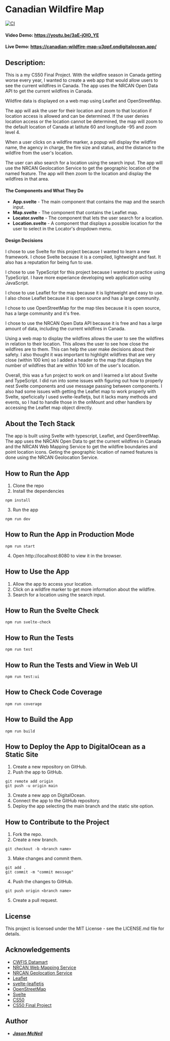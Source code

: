 # Canadian Wildfire Map

[![CI](https://github.com/sixcolors/cs50-final-project/actions/workflows/ci.yml/badge.svg)](https://github.com/sixcolors/cs50-final-project/actions/workflows/ci.yml)



#### Video Demo:  https://youtu.be/3aE-jOlO_YE

#### Live Demo:  https://canadian-wildfire-map-u3ppf.ondigitalocean.app/

## Description:

This is a my CS50 Final Project. With the wildfire season in Canada getting worse every year, I wanted to create a web app that would allow users to see the current wildfires in Canada. The app uses the NRCAN Open Data API to get the current wildfires in Canada.

Wildfire data is displayed on a web map using Leaflet and OpenStreetMap.

The app will ask the user for their location and zoom to that location if location access is allowed and can be determined. If the user denies location access or the location cannot be determined, the map will zoom to the default location of Canada at latitute 60 and longitude -95 and zoom level 4.

When a user clicks on a wildfire marker, a popup will display the wildfire name, the agency in charge, the fire size and status, and the distance to the wildfire from the user's location.

The user can also search for a location using the search input. The app will use the NRCAN Geolocation Service to get the geographic location of the named feature. The app will then zoom to the location and display the wildfires in that area.

#### The Components and What They Do

* **App.svelte** - The main component that contains the map and the search input.
* **Map.svelte** - The component that contains the Leaflet map.
* **Locator.svelte** - The component that lets the user search for a location.
* **Location.svelte** - A component that displays a possible location for the user to select in the Locator's dropdown menu.

#### Design Decisions

I chose to use Svelte for this project because I wanted to learn a new framework. I chose Svelte because it is a compiled, lightweight and fast. It also has a reputation for being fun to use.

I chose to use TypeScript for this project because I wanted to practice using TypeScript. I have more experiance developing web application using JavaScript.

I chose to use Leaflet for the map because it is lightweight and easy to use. I also chose Leaflet because it is open source and has a large community.

I chose to use OpenStreetMap for the map tiles because it is open source, has a large community and it's free.

I chose to use the NRCAN Open Data API because it is free and has a large amount of data, including the current wildfires in Canada.

Using a web map to display the wildfires allows the user to see the wildfires in relation to their location. This allows the user to see how close the wildfires are to them. This can help the user make decisions about their safety. I also thought it was important to highlight wildfires that are very close (within 100 km) so I added a header to the map that displays the number of wildfires that are within 100 km of the user's location.

Overall, this was a fun project to work on and I learned a lot about Svelte and TypeScript. I did run into some issues with figuring out how to properly nest Svelte components and use message passing between components. I also had some issues with getting the Leaflet map to work properly with Svelte, speficically I used svelte-leafletjs, but it lacks many methods and events, so I had to handle those in the onMount and other handlers by accessing the Leaflet map object directly.

## About the Tech Stack
The app is built using Svelte with typescript, Leaflet, and OpenStreetMap. The app uses the NRCAN Open Data to get the current wildfires in Canada and the NRCAN Web Mapping Service to get the wildfire boundaries and point location icons. Geting the geographic location of named features is done using the NRCAN Geolocation Service.

## How to Run the App
1. Clone the repo
2. Install the dependencies
```
npm install
```
3. Run the app
```
npm run dev
```

## How to Run the App in Production Mode
```
npm run start
```

4. Open http://localhost:8080 to view it in the browser.

## How to Use the App
1. Allow the app to access your location.
2. Click on a wildfire marker to get more information about the wildfire.
3. Search for a location using the search input.

## How to Run the Svelte Check
```
npm run svelte-check
```

## How to Run the Tests
```
npm run test
```

## How to Run the Tests and View in Web UI
```
npm run test:ui
```

## How to Check Code Coverage
```
npm run coverage
```

## How to Build the App
```
npm run build
```

## How to Deploy the App to DigitalOcean as a Static Site
1. Create a new repository on GitHub.
2. Push the app to GitHub.
```
git remote add origin
git push -u origin main
```
3. Create a new app on DigitalOcean.
4. Connect the app to the GitHub repository.
5. Deploy the app selecting the main branch and the static site option.

## How to Contribute to the Project
1. Fork the repo.
2. Create a new branch.
```
git checkout -b <branch name>
```
3. Make changes and commit them.
```
git add .
git commit -m "commit message"
```
4. Push the changes to GitHub.
```
git push origin <branch name>
```
5. Create a pull request.

## License
This project is licensed under the MIT License - see the LICENSE.md file for details.

## Acknowledgements
* [CWFIS Datamart](https://cwfis.cfs.nrcan.gc.ca/datamart)
* [NRCAN Web Mapping Service](https://cwfis.cfs.nrcan.gc.ca/geoserver/public/wms?service=WMS&request=getcapabilities&version=1.1.0&layers=activefires_current&legend_format=image/png&feature_info_type=text/plain)
* [NRCAN Geolocation Service](https://geogratis.gc.ca/services/geolocation/en/locate?q=)
* [Leaflet](https://leafletjs.com/)
* [svelte-leafletjs](https://github.com/ngyewch/svelte-leaflet)
* [OpenStreetMap](https://www.openstreetmap.org/)
* [Svelte](https://svelte.dev/)
* [CS50](https://cs50.harvard.edu/x/2023/)
* [CS50 Final Project](https://cs50.harvard.edu/x/2023/project/)

## Author
* [***Jason McNeil***](https://github.com/sixcolors)